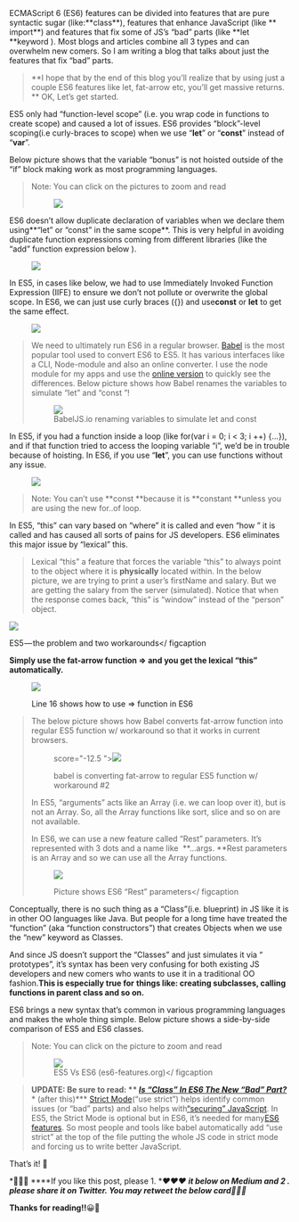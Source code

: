 <section name="f118" class=" section--body section--first section--last" score="
41.25
">ECMAScript 6 (ES6) features can be divided into features that are pure
syntactic sugar (like:**class**), features that enhance JavaScript (like **
import**) and features that fix some of JS’s “bad” parts (like **let **keyword
). Most blogs and articles combine all 3 types and can overwhelm new comers. So 
I am writing a blog that talks about just the features that fix “bad” parts.

> **I hope that by the end of this blog you’ll realize that by using just a
> couple ES6 features like let, fat-arrow etc, you’ll get massive returns.
>**
OK, Let’s get started.

ES5 only had “function-level scope” (i.e. you wrap code in functions to
create scope) and caused a lot of issues. ES6 provides “block”-level scoping(i.e
curly-braces to scope) when we use
“**let**” or “**const**” instead of “**var**”.

Below picture shows that the variable “bonus” is not hoisted outside of the
“if” block making work as most programming languages.

> Note: You can click on the pictures to zoom and read<figure name="be7d" id="
be7d" class="graf--figure graf-after--blockquote" score="-12.5
">![][1]</figure>

ES6 doesn’t allow duplicate declaration of variables when we declare them
using**“let” or “const” in the same scope**. This is very helpful in avoiding
duplicate function expressions coming from different libraries (like the “add” 
function expression below
).<figure name="4c8d" id="4c8d" class="graf--figure graf-after--p" score="-12.5
">

![][2]</figure>

In ES5, in cases like below, we had to use Immediately Invoked Function
Expression (IIFE) to ensure we don’t not pollute or overwrite the global scope. 
In ES6, we can just use curly braces ({}) and use**const** or **let** to get
the same effect.<figure name="8cbc" id="8cbc" class="graf--figure graf-after--p
" score="-12.5
">

![][3]</figure>

> We need to ultimately run ES6 in a regular browser. [Babel][4] is the most
> popular tool used to convert ES6 to ES5. It has various interfaces like a CLI, 
> Node-module and also an online converter. I use the node module for my apps and 
> use the
>[online version][5] to quickly see the differences.
> Below picture shows how Babel renames the variables to simulate “let” and
> “const
> ”!<figure name="2c58" id="2c58" class="graf--figure graf-after--blockquote"
score="-12.5
">![][6]<figcaption class="imageCaption">BabelJS.io renaming variables to
simulate let and const</figcaption></figure>

In ES5, if you had a function inside a loop (like for(var i = 0; i < 3; i
++) {…}), and if that function tried to access the looping variable “i”, we’d be
in trouble because of hoisting. In ES6, if you use
“**let**”, you can use functions without any issue.<figure name="a71a" id="a71a
" class="graf--figure graf-after--p" score="-12.5
">

![][7]</figure>

> Note: You can’t use **const **because it is **constant **unless you are using
> the new for..of loop.
>
In ES5, “this” can vary based on “where” it is called and even “how
” it is called and has caused all sorts of pains for JS developers. ES6 
eliminates this major issue by “lexical” this.

> Lexical “this” a feature that forces the variable “this” to always
> point to the object where it is
>**physically** located within.
In the below picture, we are trying to print a user’s firstName and salary.
But we are getting the salary from the server (simulated). Notice that when the 
response comes back, “this” is “window” instead of the “person” object.<figure
name="46b9" id="46b9" class="graf--figure graf-after--p" score="-12.5
">

![][8]<figcaption class="imageCaption">ES5 — the problem and two workarounds</
figcaption
></figure>

**Simply use the fat-arrow function => and you get the lexical “this”
automatically.**<figure name="9990" id="9990" class="graf--figure graf-after--p
" score="-12.5
">

![][9]<figcaption class="imageCaption">Line 16 shows how to use => function in
ES6</figcaption></figure>

> The below picture shows how Babel converts fat-arrow function into regular
> ES5 function w/ workaround so that it works in current browsers.
><figure name="d2b8" id="d2b8" class="graf--figure graf-after--blockquote"
score="-12.5
">![][10]<figcaption class="imageCaption">babel is converting fat-arrow to
regular ES5 function w/ workaround #2</figcaption></figure>

In ES5, “arguments” acts like an Array (i.e. we can loop over it), but is
not an Array. So, all the Array functions like sort, slice and so on are not 
available.

In ES6, we can use a new feature called “Rest” parameters. It’s
represented with 3 dots and a name like
 **…args. **Rest parameters is an Array and so we can use all the Array
functions.<figure name="4887" id="4887" class="graf--figure graf-after--p"
score="-12.5
">

![][11]<figcaption class="imageCaption">Picture shows ES6 “Rest” parameters</
figcaption
></figure>

Conceptually, there is no such thing as a “Class”(i.e. blueprint) in JS
like it is in other OO languages like Java. But people for a long time have 
treated the “function” (aka “function constructors”) that creates Objects when 
we use the “new” keyword as Classes.

And since JS doesn’t support the “Classes” and just simulates it via “
prototypes”, it’s syntax has been very confusing for both existing JS developers
and new comers who wants to use it in a traditional OO fashion.**This is
especially true for** **things like: creating subclasses, calling functions in
parent class and so on.**

ES6 brings a new syntax that’s common in various programming languages and
makes the whole thing simple. Below picture shows a side-by-side comparison of 
ES5 and ES6 classes.

> Note: You can click on the picture to zoom and read<figure name="c335" id="
c335" class="graf--figure graf-after--blockquote" score="-12.5
">![][12]<figcaption class="imageCaption">ES5 Vs ES6 (es6-features.org)</
figcaption
></figure>

> **UPDATE: Be sure to read: **
> [***Is “Class” In ES6 The New “Bad” Part?***][13]*** (after this)*** 
[Strict Mode][14](“use strict”) helps identify common issues (or “bad”
parts) and also helps with[“securing” JavaScript][15]. In ES5, the Strict Mode
is optional but in ES6, it’s needed for many[ES6 features][16]. So most people
and tools like babel automatically add “use strict” at the top of the file 
putting the whole JS code in strict mode and forcing us to write better 
JavaScript.

That’s it! 🙏

*🎉🎉🎉 ****If you like this post, please 1. ***❤❤❤* ****it below on Medium and 2
. please share it on Twitter. You may retweet the below card****🎉🎉🎉*<figure
name="1809" id="1809" class="graf--figure graf--iframe graf-after--p" score="-13.
75
"></figure>

**Thanks for reading!!**😀🙏</section>

 [1]: img/1*_sSmBGUVfnTNPbmDCcSYXQ.png
 [2]: img/1*0hlaggfnV34FjyrqTiNibQ.png
 [3]: img/1*yU9z2vrCpQ2N1Z-dNtlzbA.png
 [4]: http://babeljs.io/
 [5]: http://babeljs.io/repl/
 [6]: img/1*z8AcAGsYEgh5Sxtt6rev2w.png
 [7]: img/1*dsRnyw5CBwCZjyAjDi55Xg.png
 [8]: img/1*2UoDXLLTVcHTKfIEeE8Aow.png
 [9]: img/1*iJ1CK-Na-KTtfKkh69_NYA.png
 [10]: img/1*4RDvh0kMnYAE2dxNIYY31Q.png
 [11]: img/1*N4UibXqU1KkTkWb6icv5Qw.png
 [12]: img/1*QtHnKOR06KK8Z_LQ-QIwzA.png

 [13]: https://medium.com/@rajaraodv/is-class-in-es6-the-new-bad-part-6c4e6fe1ee65#.4hqgpj2uv

 [14]: https://developer.mozilla.org/en-US/docs/Web/JavaScript/Reference/Strict_mode

 [15]: https://developer.mozilla.org/en-US/docs/Web/JavaScript/Reference/Strict_mode#Securing_JavaScript
 [16]: http://www.ecma-international.org/ecma-262/6.0/#sec-strict-mode-code